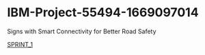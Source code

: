 # IBM-Project-55494-1669097014
Signs with Smart Connectivity for Better Road Safety

[SPRINT_1](https://github.com/IBM-EPBL/IBM-Project-55494-1669097014/tree/main/PROJECT_DEVELOPMENT_PHASE/SPRINT-1)
